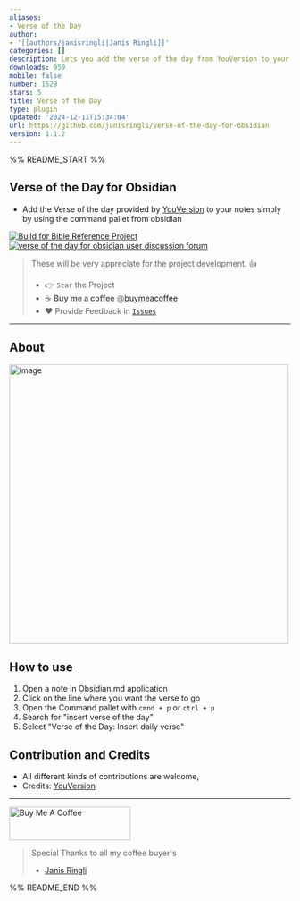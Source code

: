 ```yaml
---
aliases:
- Verse of the Day
author:
- '[[authors/janisringli|Janis Ringli]]'
categories: []
description: Lets you add the verse of the day from YouVersion to your daily notes
downloads: 959
mobile: false
number: 1529
stars: 5
title: Verse of the Day
type: plugin
updated: '2024-12-11T15:34:04'
url: https://github.com/janisringli/verse-of-the-day-for-obsidian
version: 1.1.2
---
```


%% README_START %%

## Verse of the Day for Obsidian

-   Add the Verse of the day provided by [YouVersion](https://www.bible.com) to your notes simply by using the command pallet from obsidian

[![Build for Bible Reference Project](https://github.com/tim-hub/obsidian-bible-reference/actions/workflows/build.yml/badge.svg)](https://github.com/janisringli/verse-of-the-day-for-obsidian/actions/workflows/build.yml)
[![verse of the day for obsidian user discussion forum](https://img.shields.io/badge/Issues-green)](https://github.com/janisringli/verse-of-the-day-for-obsidian/issues)

> These will be very appreciate for the project development. 👍
>
> -   👉 `Star` the Project
> -   ☕️ **Buy me a coffee** @[buymeacoffee](https://buymeacoffee.com/janisringli)
> -   ❤️ Provide Feedback in [`Issues`](https://github.com/janisringli/verse-of-the-day-for-obsidian/issues)

---

## About
<img width="500" alt="image" src="https://github.com/janisringli/verse-of-the-day-for-obsidian/assets/80834609/371cb0a6-fa8b-4235-8dab-233f0aa041f6">


## How to use

1. Open a note in Obsidian.md application
2. Click on the line where you want the verse to go
3. Open the Command pallet with `cmnd + p` or `ctrl + p`
4. Search for "insert verse of the day"
5. Select "Verse of the Day: Insert daily verse"

## Contribution and Credits

-   All different kinds of contributions are welcome,
-   Credits: [YouVersion](https://bible.com)

---

<a href="https://www.buymeacoffee.com/janisringli" target="_blank"><img src="https://cdn.buymeacoffee.com/buttons/v2/default-blue.png" alt="Buy Me A Coffee" style="height: 60px !important;width: 217px !important;" ></a>

> Special Thanks to all my coffee buyer's
>
> -   [Janis Ringli](https://github.com/janisringli)


%% README_END %%